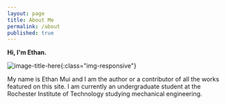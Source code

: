 ```yaml
---
layout: page
title: About Me
permalink: /about
published: true
---
```

**Hi, I'm Ethan.**

![image-title-here](/http://imgur.com/a/tT5nV){:class="img-responsive"}

My name is Ethan Mui and I am the author or a contributor of all the works featured on this site. I am currently an undergraduate student at the Rochester Institute of Technology studying mechanical engineering.

